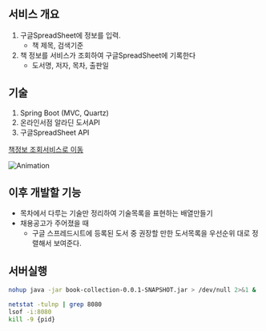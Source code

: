 ## 서비스 개요
1. 구글SpreadSheet에 정보를 입력.
   - 책 제목, 검색기준
2. 책 정보를 서비스가 조회하여 구글SpreadSheet에 기록한다
   - 도서명, 저자, 목차, 출판일

## 기술
1. Spring Boot (MVC, Quartz)
2. 온라인서점 알라딘 도서API
3. 구글SpreadSheet API

<a href="https://docs.google.com/spreadsheets/d/1sGkBKUzV3Of8K787DeHcUaGrbDe_9U67o7FIlnkLdSk/edit?gid=0#gid=0" target="_blank">책정보 조회서비스로 이동</a>

![Animation](https://github.com/user-attachments/assets/0030a15c-2196-4fa6-96d9-02033c85f84a)

## 이후 개발할 기능
- 목차에서 다루는 기술만 정리하여 기술목록을 표현하는 배열만들기
- 채용공고가 주어졌을 때
  - 구글 스프레드시트에 등록된 도서 중 권장할 만한 도서목록을 우선순위 대로 정렬해서 보여준다.

## 서버실행
```bash
nohup java -jar book-collection-0.0.1-SNAPSHOT.jar > /dev/null 2>&1 &

netstat -tulnp | grep 8080
lsof -i:8080
kill -9 {pid}
```

